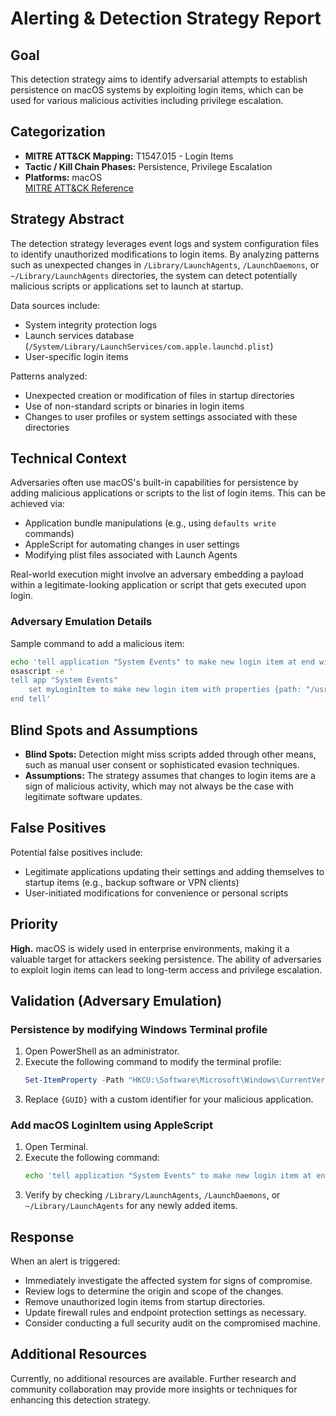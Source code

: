 # Alerting & Detection Strategy Report

## Goal
This detection strategy aims to identify adversarial attempts to establish persistence on macOS systems by exploiting login items, which can be used for various malicious activities including privilege escalation.

## Categorization
- **MITRE ATT&CK Mapping:** T1547.015 - Login Items
- **Tactic / Kill Chain Phases:** Persistence, Privilege Escalation
- **Platforms:** macOS  
[MITRE ATT&CK Reference](https://attack.mitre.org/techniques/T1547/015)

## Strategy Abstract
The detection strategy leverages event logs and system configuration files to identify unauthorized modifications to login items. By analyzing patterns such as unexpected changes in `/Library/LaunchAgents`, `/LaunchDaemons`, or `~/Library/LaunchAgents` directories, the system can detect potentially malicious scripts or applications set to launch at startup.

Data sources include:
- System integrity protection logs
- Launch services database (`/System/Library/LaunchServices/com.apple.launchd.plist`)
- User-specific login items

Patterns analyzed:
- Unexpected creation or modification of files in startup directories
- Use of non-standard scripts or binaries in login items
- Changes to user profiles or system settings associated with these directories

## Technical Context
Adversaries often use macOS's built-in capabilities for persistence by adding malicious applications or scripts to the list of login items. This can be achieved via:
- Application bundle manipulations (e.g., using `defaults write` commands)
- AppleScript for automating changes in user settings
- Modifying plist files associated with Launch Agents

Real-world execution might involve an adversary embedding a payload within a legitimate-looking application or script that gets executed upon login.

### Adversary Emulation Details
Sample command to add a malicious item:
```bash
echo 'tell application "System Events" to make new login item at end with properties {path:"/usr/bin/suspicious_script.sh", hidden:false}'
osascript -e '
tell app "System Events"
    set myLoginItem to make new login item with properties {path: "/usr/bin/malicious_app"}
end tell'
```

## Blind Spots and Assumptions
- **Blind Spots:** Detection might miss scripts added through other means, such as manual user consent or sophisticated evasion techniques.
- **Assumptions:** The strategy assumes that changes to login items are a sign of malicious activity, which may not always be the case with legitimate software updates.

## False Positives
Potential false positives include:
- Legitimate applications updating their settings and adding themselves to startup items (e.g., backup software or VPN clients)
- User-initiated modifications for convenience or personal scripts

## Priority
**High.** macOS is widely used in enterprise environments, making it a valuable target for attackers seeking persistence. The ability of adversaries to exploit login items can lead to long-term access and privilege escalation.

## Validation (Adversary Emulation)

### Persistence by modifying Windows Terminal profile
1. Open PowerShell as an administrator.
2. Execute the following command to modify the terminal profile:
   ```powershell
   Set-ItemProperty -Path "HKCU:\Software\Microsoft\Windows\CurrentVersion\Terminal" -Name DefaultProfile -Value "{GUID}"
   ```
3. Replace `{GUID}` with a custom identifier for your malicious application.

### Add macOS LoginItem using AppleScript
1. Open Terminal.
2. Execute the following command:
   ```bash
   echo 'tell application "System Events" to make new login item at end with properties {path:"/usr/bin/malicious_script.sh", hidden:false}' | osascript -
   ```
3. Verify by checking `/Library/LaunchAgents`, `/LaunchDaemons`, or `~/Library/LaunchAgents` for any newly added items.

## Response
When an alert is triggered:
- Immediately investigate the affected system for signs of compromise.
- Review logs to determine the origin and scope of the changes.
- Remove unauthorized login items from startup directories.
- Update firewall rules and endpoint protection settings as necessary.
- Consider conducting a full security audit on the compromised machine.

## Additional Resources
Currently, no additional resources are available. Further research and community collaboration may provide more insights or techniques for enhancing this detection strategy.